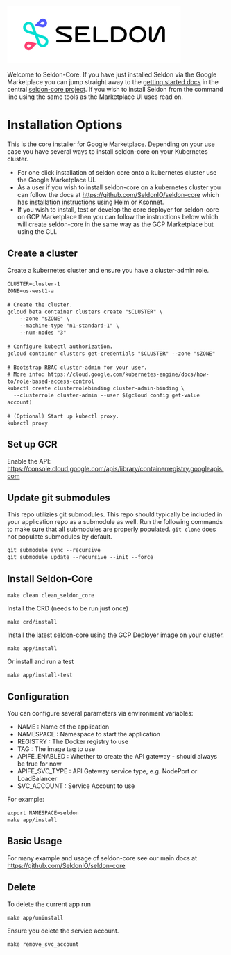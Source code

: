 ![seldon](./seldon.png)

Welcome to Seldon-Core. If you have just installed Seldon via the Google Marketplace you can jump straight away to the [getting started docs](https://github.com/SeldonIO/seldon-core/blob/master/docs/getting_started/readme.md) in the central [seldon-core project](https://github.com/SeldonIO/seldon-core). If you wish to install Seldon from the command line using the same tools as the Marketplace UI uses read on.

# Installation Options

This is the core installer for Google Marketplace. Depending on your use case you have several ways to install seldon-core on your Kubernetes cluster.

  * For one click installation of seldon core onto a kubernetes cluster use the Google Marketplace UI.
  * As a user if you wish to install seldon-core on a kubernetes cluster you can follow the docs at https://github.com/SeldonIO/seldon-core which has [installation instructions](https://github.com/SeldonIO/seldon-core/blob/master/docs/install.md) using Helm or Ksonnet.
  * If you wish to install, test or develop the core deployer for seldon-core on GCP Marketplace then you can follow the instructions below which will create seldon-core in the same way as the GCP Marketplace but using the CLI.

## Create a cluster

Create a kubernetes cluster and ensure you have a cluster-admin role.

```
CLUSTER=cluster-1
ZONE=us-west1-a

# Create the cluster.
gcloud beta container clusters create "$CLUSTER" \
    --zone "$ZONE" \
    --machine-type "n1-standard-1" \
    --num-nodes "3"

# Configure kubectl authorization.
gcloud container clusters get-credentials "$CLUSTER" --zone "$ZONE"

# Bootstrap RBAC cluster-admin for your user.
# More info: https://cloud.google.com/kubernetes-engine/docs/how-to/role-based-access-control
kubectl create clusterrolebinding cluster-admin-binding \
  --clusterrole cluster-admin --user $(gcloud config get-value account)

# (Optional) Start up kubectl proxy.
kubectl proxy
```

## Set up GCR

Enable the API:
https://console.cloud.google.com/apis/library/containerregistry.googleapis.com

## Update git submodules

This repo utilizies git submodules. This repo should typically be included in your
application repo as a submodule as well. Run the following commands to make sure that
all submodules are properly populated. `git clone` does not populate submodules by
default.

```shell
git submodule sync --recursive
git submodule update --recursive --init --force
```

## Install Seldon-Core

```
make clean clean_seldon_core
```

Install the CRD (needs to be run just once)

```
make crd/install
```

Install the latest seldon-core using the GCP Deployer image on your cluster.

```
make app/install
```

Or install and run a test

```
make app/install-test
```

## Configuration

You can configure several parameters via environment variables:

 * NAME : Name of the application
 * NAMESPACE : Namespace to start the application
 * REGISTRY : The Docker registry to use
 * TAG : The image tag to use
 * APIFE_ENABLED : Whether to create the API gateway - should always be true for now
 * APIFE_SVC_TYPE : API Gateway service type, e.g. NodePort or LoadBalancer
 * SVC_ACCOUNT : Service Account to use

For example:

```
export NAMESPACE=seldon
make app/install
```

## Basic Usage

For many example and usage of seldon-core see our main docs at https://github.com/SeldonIO/seldon-core

## Delete

To delete the current app run

```
make app/uninstall
```

Ensure you delete the service account.

```
make remove_svc_account
```



